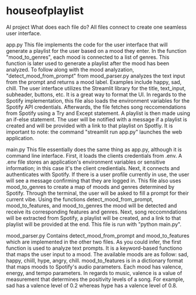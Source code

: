 # houseofplaylist
AI project
What does each file do?
All files connect to create one seamless user interface.

app.py
This file implements the code for the user interface that will generate a playlist for the user based on a mood they enter. In the function "mood_to_genres", each mood is connected to a list of genres. This function is later used to generate a playlist after the mood has been analyzed. To follow along with the mood analyzation, "detect_mood_from_prompt" from mood_parser.py analyzes the text input from the prompt and returns a mood label. Examples include happy, sad, chill.
The user interface utilizes the Streamlit library for the title, text_input, subheader, buttons, etc. It is a great way to format the UI. In regards to the Spotify implementation, this file also loads the environment variables for the Spotify API credentials. Afterwards, the file fetches song reccomendations from Spotify using a Try and Except statement. A playlist is then made using an if-else statement. The user will be notified with a message if a playlist is created and will be provided with a link to that playlist on Spotfiy. It is important to note: the command "streamlit run app.py" launches the web application. 


main.py
This file essentially does the same thing as app.py, although it is command line interface. First, it loads the clients credentials from .env. A .env file stores an application's environment variables or sensitive information; in this case it's the client credientials. Next, it connects and authenticates with Spotify. If there is a user profile currently in use, the user will see a message confirming that they are logged in. This file also uses mood_to_genres to create a map of moods and genres determined by Spotify. Through the terminal, the user will be asked to fill a prompt for their current vibe. Using the functions detect_mood_from_prompt, mood_to_features, and mood_to_genres the mood will be detected and receive its corresponding features and genres. Next, song reccomndations will be extracted from Spotify, a playlist will be created, and a link to that playlist will be provided at the end. This file is run with "python main.py".

mood_parser.py
Contains detect_mood_from_prompt and mood_to_features which are implemented in the other two files. As you could infer, the first function is used to analyze text prompts. It is a keyword-based functiono that maps the user input to a mood. The available moods are as follow: sad, happy, chiill, hype, angry, chill. mood_to_features is in a dictionary format that maps moods to Spotify's audio parameters. Each mood has valence, energy, and tempo parameters. In regards to music, valence is a value of measurement that determines the positivity levels of a song. For example, sad has a valence level of 0.2 whereas hype has a valence level of 0.8.

